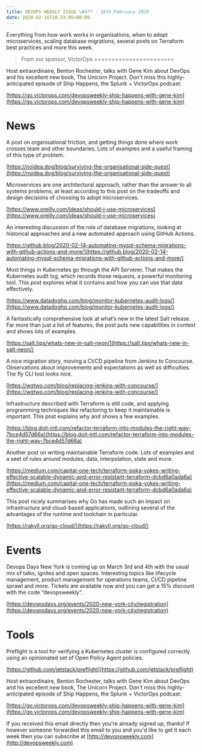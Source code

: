 ```yaml
---
title: DEVOPS WEEKLY ISSUE \#477 - 16th February 2020 
date: 2020-02-16T10:33:05+00:00
---
```


Everything from how work works in organisations, when to adopt microservices, scaling database migrations, several posts on Terraform best practices and more this week.


>From our sponsor, VictorOps
=======================

Host extraordinaire, Benton Rochester, talks with Gene Kim about DevOps and his excellent new book, The Unicorn Project. Don't miss this highly-anticipated episode of Ship Happens, the Splunk + VictorOps podcast:

[https://go.victorops.com/devopsweekly-ship-happens-with-gene-kim](https://go.victorops.com/devopsweekly-ship-happens-with-gene-kim)


News
====

A post on organisational friction, and getting things done where work crosses team and other boundaries. Lots of examples and a useful framing of this type of problem.

[https://noidea.dog/blog/surviving-the-organisational-side-quest](https://noidea.dog/blog/surviving-the-organisational-side-quest)


Microservices are one architectural approach, rather than the answer to all systems problems, at least according to this post on the tradeoffs and design decisions of choosing to adopt microservices.

[https://www.oreilly.com/ideas/should-i-use-microservices](https://www.oreilly.com/ideas/should-i-use-microservices)


An interesting discussion of the role of database migrations, looking at historical approaches and a new automated approach using GitHub Actions.

[https://github.blog/2020-02-14-automating-mysql-schema-migrations-with-github-actions-and-more/](https://github.blog/2020-02-14-automating-mysql-schema-migrations-with-github-actions-and-more/)


Most things in Kubernetes go through the API Serverer. That makes the Kubernetes audit log, which records those requests, a powerful monitoring tool. This post explores what it contains and how you can use that data effectively.

[https://www.datadoghq.com/blog/monitor-kubernetes-audit-logs/](https://www.datadoghq.com/blog/monitor-kubernetes-audit-logs/)


A fantastically comprehensive look at what’s new in the latest Salt release. Far more than just a list of features, the post puts new capabilities in context and shows lots of examples.

[https://salt.tips/whats-new-in-salt-neon/](https://salt.tips/whats-new-in-salt-neon/)


A nice migration story, moving a CI/CD pipeline from Jenkins to Concourse. Observations about improvements and expectations as well as difficulties. The fly CLI tool looks nice.

[https://wgtwo.com/blog/replacing-jenkins-with-concourse/](https://wgtwo.com/blog/replacing-jenkins-with-concourse/)


Infrastructure described with Terraform is still code, and applying programming techniques like refactoring to keep it maintainable is important. This post explains why and shows a few examples.

[https://blog.doit-intl.com/refactor-terraform-into-modules-the-right-way-7bce4d57d66a](https://blog.doit-intl.com/refactor-terraform-into-modules-the-right-way-7bce4d57d66a)


Another post on writing maintainable Terraform code. Lots of examples and a seet of rules around modules, data, interpolation, state and more.

[https://medium.com/capital-one-tech/terraform-poka-yokes-writing-effective-scalable-dynamic-and-error-resistant-terraform-dcbd6a0ada6a](https://medium.com/capital-one-tech/terraform-poka-yokes-writing-effective-scalable-dynamic-and-error-resistant-terraform-dcbd6a0ada6a)


This post nicely summarises why Go has made such an impact on infrastructure and cloud-based applications, outlining several of the advantages of the runtime and toolchain in particular.

[https://rakyll.org/go-cloud/](https://rakyll.org/go-cloud/)


Events
======

Devops Days New York is coming up on March 3rd and 4th with the usual mix of talks, ignites and open spaces. Interesting topics like lifecycle management, product management for operations teams, CI/CD pipeline sprawl and more. TIckets are available now and you can get a 15% discount with the code “devopsweekly”.

[https://devopsdays.org/events/2020-new-york-city/registration](https://devopsdays.org/events/2020-new-york-city/registration)


Tools
=====

Preflight is a tool for verifying a Kubernetes cluster is configured correctly using an opinionated set of Open Policy Agent policies.

[https://github.com/jetstack/preflight](https://github.com/jetstack/preflight)



Host extraordinaire, Benton Rochester, talks with Gene Kim about DevOps and his excellent new book, The Unicorn Project. Don't miss this highly-anticipated episode of Ship Happens, the Splunk + VictorOps podcast:

[https://go.victorops.com/devopsweekly-ship-happens-with-gene-kim](https://go.victorops.com/devopsweekly-ship-happens-with-gene-kim)


If you received this email directly then you're already signed up, thanks! If however someone forwarded this email to you and you'd like to get it each week then you can subscribe at [http://devopsweekly.com](http://devopsweekly.com)

